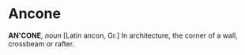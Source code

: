 # Ancone

**AN'CONE**, _noun_ \[Latin ancon, Gr.\] In architecture, the corner of a wall, crossbeam or rafter.